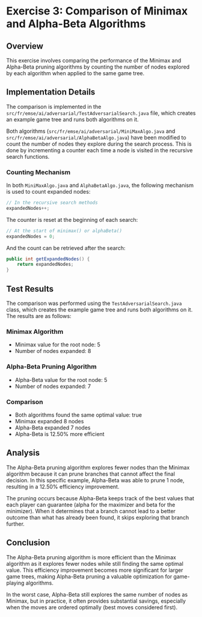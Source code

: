 # Exercise 3: Comparison of Minimax and Alpha-Beta Algorithms

## Overview

This exercise involves comparing the performance of the Minimax and Alpha-Beta pruning algorithms by counting the number of nodes explored by each algorithm when applied to the same game tree.

## Implementation Details

The comparison is implemented in the `src/fr/emse/ai/adversarial/TestAdversarialSearch.java` file, which creates an example game tree and runs both algorithms on it.

Both algorithms (`src/fr/emse/ai/adversarial/MiniMaxAlgo.java` and `src/fr/emse/ai/adversarial/AlphaBetaAlgo.java`) have been modified to count the number of nodes they explore during the search process. This is done by incrementing a counter each time a node is visited in the recursive search functions.

### Counting Mechanism

In both `MiniMaxAlgo.java` and `AlphaBetaAlgo.java`, the following mechanism is used to count expanded nodes:

```java
// In the recursive search methods
expandedNodes++;
```

The counter is reset at the beginning of each search:

```java
// At the start of minimax() or alphaBeta()
expandedNodes = 0;
```

And the count can be retrieved after the search:

```java
public int getExpandedNodes() {
    return expandedNodes;
}
```

## Test Results

The comparison was performed using the `TestAdversarialSearch.java` class, which creates the example game tree and runs both algorithms on it. The results are as follows:

### Minimax Algorithm
- Minimax value for the root node: 5
- Number of nodes expanded: 8

### Alpha-Beta Pruning Algorithm
- Alpha-Beta value for the root node: 5
- Number of nodes expanded: 7

### Comparison
- Both algorithms found the same optimal value: true
- Minimax expanded 8 nodes
- Alpha-Beta expanded 7 nodes
- Alpha-Beta is 12.50% more efficient

## Analysis

The Alpha-Beta pruning algorithm explores fewer nodes than the Minimax algorithm because it can prune branches that cannot affect the final decision. In this specific example, Alpha-Beta was able to prune 1 node, resulting in a 12.50% efficiency improvement.

The pruning occurs because Alpha-Beta keeps track of the best values that each player can guarantee (alpha for the maximizer and beta for the minimizer). When it determines that a branch cannot lead to a better outcome than what has already been found, it skips exploring that branch further.

## Conclusion

The Alpha-Beta pruning algorithm is more efficient than the Minimax algorithm as it explores fewer nodes while still finding the same optimal value. This efficiency improvement becomes more significant for larger game trees, making Alpha-Beta pruning a valuable optimization for game-playing algorithms.

In the worst case, Alpha-Beta still explores the same number of nodes as Minimax, but in practice, it often provides substantial savings, especially when the moves are ordered optimally (best moves considered first).
